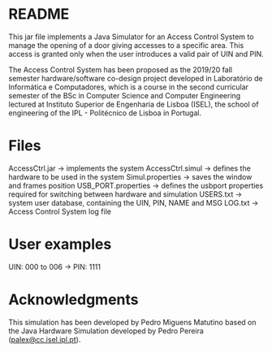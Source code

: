 # README

This jar file implements a Java Simulator for an Access Control System to manage the opening of a door giving accesses to a specific area. This access is granted only when the user introduces a valid pair of UIN and PIN.

The Access Control System has been proposed as the 2019/20 fall semester hardware/software co-design project developed in Laboratório de Informática e Computadores, which is a course in the second curricular semester of the BSc in Computer Science and Computer Engineering lectured at Instituto Superior de Engenharia de Lisboa (ISEL), the school of engineering of the IPL - Politécnico de Lisboa in Portugal.  

# Files

AccessCtrl.jar      -> implements the system
AccessCtrl.simul    -> defines the hardware to be used in the system
Simul.properties    -> saves the window and frames position
USB_PORT.properties -> defines the usbport properties required for switching between hardware and simulation
USERS.txt           -> system user database, containing the UIN, PIN, NAME and MSG 
LOG.txt             -> Access Control System log file

# User examples
UIN: 000 to 006     -> PIN: 1111 

# Acknowledgments
This simulation has been developed by Pedro Miguens Matutino based on the Java Hardware Simulation  developed by Pedro Pereira (palex@cc.isel.ipl.pt). 